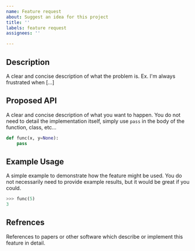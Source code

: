 ```yaml
---
name: Feature request
about: Suggest an idea for this project
title: ''
labels: feature request
assignees: ''

---
```


## Description
A clear and concise description of what the problem is. Ex. I'm always frustrated when [...]

## Proposed API
A clear and concise description of what you want to happen. You do not need to detail the
implementation itself, simply use `pass` in the body of the function, class, etc...

```python
def func(x, y=None):
    pass
```

## Example Usage
A simple example to demonstrate how the feature might be used. You do not necessarily need
to provide example results, but it would be great if you could.

```python
>>> func(5)
3
```

## Refrences
References to papers or other software which describe or implement this feature in detail.
